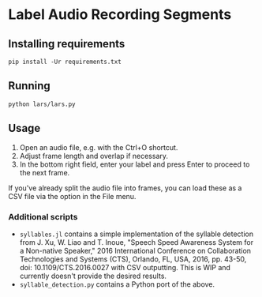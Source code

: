 # Label Audio Recording Segments

## Installing requirements

```
pip install -Ur requirements.txt
```

## Running

```
python lars/lars.py
```

## Usage

1. Open an audio file, e.g. with the Ctrl+O shortcut.
2. Adjust frame length and overlap if necessary.
3. In the bottom right field, enter your label and press Enter to proceed to the next frame.

If you've already split the audio file into frames, you can load these as a CSV file via the option in the File menu.

### Additional scripts

* `syllables.jl` contains a simple implementation of the syllable detection from J. Xu, W. Liao and T. Inoue, "Speech Speed Awareness System for a Non-native Speaker," 2016 International Conference on Collaboration Technologies and Systems (CTS), Orlando, FL, USA, 2016, pp. 43-50, doi: 10.1109/CTS.2016.0027 with CSV outputting. This is WIP and currently doesn't provide the desired results.
* `syllable_detection.py` contains a Python port of the above.

